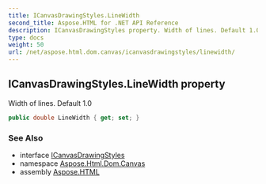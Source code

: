 ```yaml
---
title: ICanvasDrawingStyles.LineWidth
second_title: Aspose.HTML for .NET API Reference
description: ICanvasDrawingStyles property. Width of lines. Default 1.0
type: docs
weight: 50
url: /net/aspose.html.dom.canvas/icanvasdrawingstyles/linewidth/
---
```

## ICanvasDrawingStyles.LineWidth property

Width of lines. Default 1.0

```csharp
public double LineWidth { get; set; }
```

### See Also

* interface [ICanvasDrawingStyles](../)
* namespace [Aspose.Html.Dom.Canvas](../../../aspose.html.dom.canvas/)
* assembly [Aspose.HTML](../../../)
